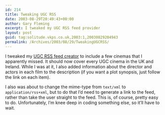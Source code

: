 ```yaml
---
id: 214
title: Tweaking UGC RSS
date: 2003-08-29T20:49:43+00:00
author: Gary Fleming
excerpt: I tweaked my UGC RSS feed provider
layout: post
guid: tag:solitude.vkps.co.uk,2003:1,20030829204943
permalink: /Archives/2003/08/29/TweakingUGCRSS/
---
```

I tweaked my [UGC <acronym title="Rich Site Summary">RSS</acronym> feed creator](http://solitude.vkps.co.uk/Code/UgcRss/) to include a few cinemas that I apparently missed. It should now cover every UGC cinema in the UK and Ireland. While I was at it, I also added information about the director and actors in each film to the description (if you want a plot synopsis, just follow the link on each item).

I also was about to change the mime-type from `text/xml` to `application/rss+xml`, but to do that I&#8217;d need to generate a link to the feed, rather than take the user straight to the feed. This is, of course, pretty easy to do. Unfortunately, I&#8217;m knee deep in coding something else, so it&#8217;ll have to wait.